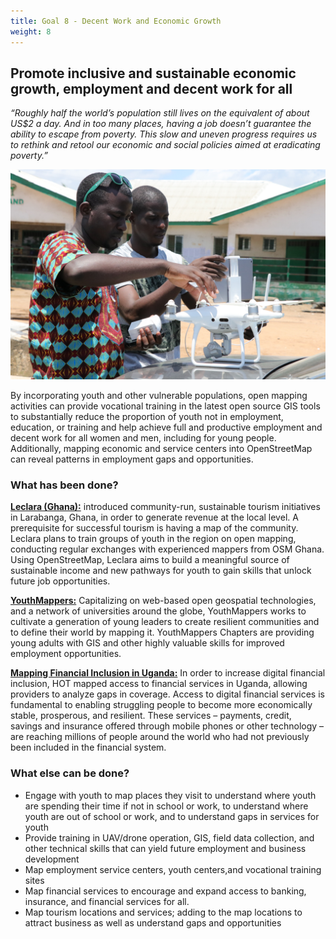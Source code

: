 ```yaml
---
title: Goal 8 - Decent Work and Economic Growth
weight: 8
---
```

## Promote inclusive and sustainable economic growth, employment and decent work for all 

_“Roughly half the world’s population still lives on the equivalent of about US$2 a day. And in too many places, having a job doesn’t guarantee the ability to escape from poverty. This slow and uneven progress requires us to rethink and retool our economic and social policies aimed at eradicating poverty.”_

![](/images/part-iv/drone_set_up.jpeg)

By incorporating youth and other vulnerable populations, open mapping activities can provide vocational training in the latest open source GIS tools to substantially reduce the proportion of youth not in employment, education, or training and help achieve full and productive employment and decent work for all women and men, including for young people. Additionally, mapping economic and service centers into OpenStreetMap can reveal patterns in employment gaps and opportunities. 

### What has been done? 

**[Leclara (Ghana):](https://www.hotosm.org/updates/eight-new-communities-selected-for-2019-hot-microgrants/)** introduced community-run, sustainable tourism initiatives in Larabanga, Ghana, in order to generate revenue at the local level. A prerequisite for successful tourism is having a map of the community. Leclara plans to train groups of youth in the region on open mapping, conducting regular exchanges with experienced mappers from OSM Ghana. Using OpenStreetMap, Leclara aims to build a meaningful source of sustainable income and new pathways for youth to gain skills that unlock future job opportunities.

**[YouthMappers:](https://www.youthmappers.org/)** Capitalizing on web-based open geospatial technologies, and a network of universities around the globe, YouthMappers works to cultivate a generation of young leaders to create resilient communities and  to define their world by mapping it. YouthMappers Chapters are providing young adults with GIS and other highly valuable skills for improved employment opportunities. 

**[Mapping Financial Inclusion in Uganda:](https://www.hotosm.org/projects/mapping_financial_inclusion_in_uganda)** In order to increase digital financial inclusion, HOT mapped access to financial services in Uganda, allowing providers to analyze gaps in coverage. Access to digital financial services is fundamental to enabling struggling people to become more economically stable, prosperous, and resilient. These services – payments, credit, savings and insurance offered through mobile phones or other technology – are reaching millions of people around the world who had not previously been included in the financial system.

### What else can be done? 

*   Engage with youth to map places they visit to understand where youth are spending their time if not in school or work, to understand where youth are out of school or work, and to understand gaps in services for youth
*   Provide training in UAV/drone operation, GIS, field data collection, and other technical skills that can yield future employment and business development
*   Map employment service centers, youth centers,and vocational training sites
*   Map financial services to encourage and expand access to banking, insurance, and financial services for all.
*   Map tourism locations and services; adding to the map locations to attract business as well as understand gaps and opportunities
